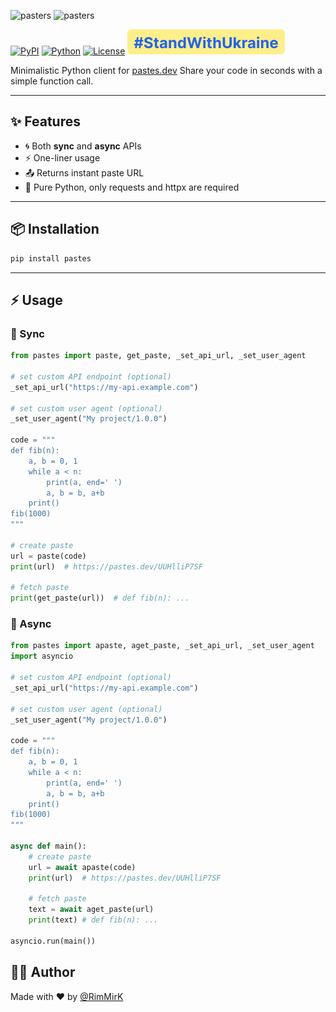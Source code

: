 ![pasters](.github/logo+name-lt.png#gh-light-mode-only)
![pasters](.github/logo+name-dt.png#gh-dark-mode-only)

[![PyPI](https://img.shields.io/pypi/v/pastes?color=blue&label=PyPI)](https://pypi.org/project/pastes/)
[![Python](https://img.shields.io/pypi/pyversions/pastes.svg?logo=python&logoColor=yellow)](https://pypi.org/project/pastes/)
[![License](https://img.shields.io/github/license/RimMirK/pastes?color=green)](LICENSE)
[![StandWithUkraine](https://raw.githubusercontent.com/vshymanskyy/StandWithUkraine/main/badges/StandWithUkraine.svg)](https://github.com/vshymanskyy/StandWithUkraine/blob/main/docs/README.md)

Minimalistic Python client for [pastes.dev](https://pastes.dev/)
Share your code in seconds with a simple function call.  

---

## ✨ Features
- 🌀 Both **sync** and **async** APIs  
- ⚡ One-liner usage  
- 📤 Returns instant paste URL  
- 🐍 Pure Python, only requests and httpx are required

---

## 📦 Installation
```sh
pip install pastes
```

---

## ⚡ Usage

### 🔹 Sync

```py
from pastes import paste, get_paste, _set_api_url, _set_user_agent

# set custom API endpoint (optional)
_set_api_url("https://my-api.example.com")

# set custom user agent (optional)
_set_user_agent("My project/1.0.0")

code = """
def fib(n):
    a, b = 0, 1
    while a < n:
        print(a, end=' ')
        a, b = b, a+b
    print()
fib(1000)
"""

# create paste
url = paste(code)
print(url)  # https://pastes.dev/UUHlliP7SF

# fetch paste
print(get_paste(url))  # def fib(n): ...
```

### 🔹 Async

```py
from pastes import apaste, aget_paste, _set_api_url, _set_user_agent
import asyncio

# set custom API endpoint (optional)
_set_api_url("https://my-api.example.com")

# set custom user agent (optional)
_set_user_agent("My project/1.0.0")

code = """
def fib(n):
    a, b = 0, 1
    while a < n:
        print(a, end=' ')
        a, b = b, a+b
    print()
fib(1000)
"""

async def main():
    # create paste
    url = await apaste(code)
    print(url)  # https://pastes.dev/UUHlliP7SF

    # fetch paste
    text = await aget_paste(url)
    print(text) # def fib(n): ...

asyncio.run(main())
```

## 👨‍💻 Author

Made with ❤️ by [@RimMirK](https://t.me/RimMirK)


